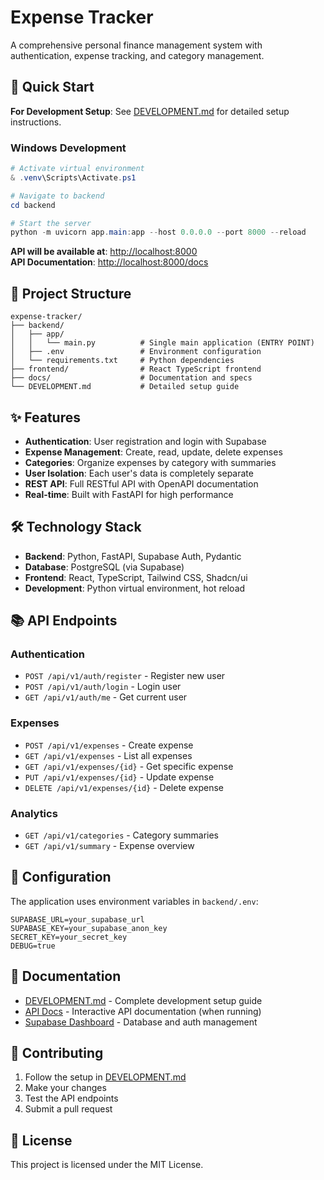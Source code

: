 # Expense Tracker

A comprehensive personal finance management system with authentication, expense tracking, and category management.

## 🚀 Quick Start

**For Development Setup**: See [DEVELOPMENT.md](DEVELOPMENT.md) for detailed setup instructions.

### Windows Development

```powershell
# Activate virtual environment
& .venv\Scripts\Activate.ps1

# Navigate to backend
cd backend

# Start the server
python -m uvicorn app.main:app --host 0.0.0.0 --port 8000 --reload
```

**API will be available at**: <http://localhost:8000>  
**API Documentation**: <http://localhost:8000/docs>

## 📁 Project Structure

```
expense-tracker/
├── backend/
│   ├── app/
│   │   └── main.py          # Single main application (ENTRY POINT)
│   ├── .env                 # Environment configuration
│   └── requirements.txt     # Python dependencies
├── frontend/                # React TypeScript frontend
├── docs/                    # Documentation and specs
└── DEVELOPMENT.md           # Detailed setup guide
```

## ✨ Features

- **Authentication**: User registration and login with Supabase
- **Expense Management**: Create, read, update, delete expenses
- **Categories**: Organize expenses by category with summaries
- **User Isolation**: Each user's data is completely separate
- **REST API**: Full RESTful API with OpenAPI documentation
- **Real-time**: Built with FastAPI for high performance

## 🛠 Technology Stack

- **Backend**: Python, FastAPI, Supabase Auth, Pydantic
- **Database**: PostgreSQL (via Supabase)
- **Frontend**: React, TypeScript, Tailwind CSS, Shadcn/ui
- **Development**: Python virtual environment, hot reload

## 📚 API Endpoints

### Authentication

- `POST /api/v1/auth/register` - Register new user
- `POST /api/v1/auth/login` - Login user  
- `GET /api/v1/auth/me` - Get current user

### Expenses

- `POST /api/v1/expenses` - Create expense
- `GET /api/v1/expenses` - List all expenses
- `GET /api/v1/expenses/{id}` - Get specific expense
- `PUT /api/v1/expenses/{id}` - Update expense
- `DELETE /api/v1/expenses/{id}` - Delete expense

### Analytics

- `GET /api/v1/categories` - Category summaries
- `GET /api/v1/summary` - Expense overview

## 🔧 Configuration

The application uses environment variables in `backend/.env`:

```env
SUPABASE_URL=your_supabase_url
SUPABASE_KEY=your_supabase_anon_key
SECRET_KEY=your_secret_key
DEBUG=true
```

## 📖 Documentation

- [DEVELOPMENT.md](DEVELOPMENT.md) - Complete development setup guide
- [API Docs](http://localhost:8000/docs) - Interactive API documentation (when running)
- [Supabase Dashboard](https://supabase.com/dashboard) - Database and auth management

## 🤝 Contributing

1. Follow the setup in [DEVELOPMENT.md](DEVELOPMENT.md)
2. Make your changes
3. Test the API endpoints
4. Submit a pull request

## 📄 License

This project is licensed under the MIT License.
